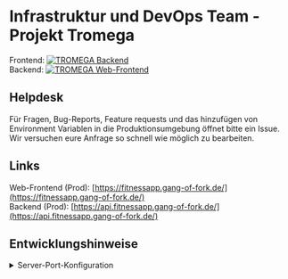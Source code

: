 # Infrastruktur und DevOps Team - Projekt Tromega
Frontend: [![TROMEGA Backend](https://img.shields.io/website-up-down-green-red/https/api.fitnessapp.gang-of-fork.de)](https://api.fitnessapp.gang-of-fork.de)  
Backend: [![TROMEGA Web-Frontend](https://img.shields.io/website-up-down-green-red/https/fitnessapp.gang-of-fork.de)](https://fitnessapp.gang-of-fork.de)

## Helpdesk
Für Fragen, Bug-Reports, Feature requests und das hinzufügen von Environment Variablen in die Produktionsumgebung öffnet bitte ein Issue. Wir versuchen eure Anfrage so schnell wie möglich zu bearbeiten. 

## Links
Web-Frontend (Prod): [https://fitnessapp.gang-of-fork.de/](https://fitnessapp.gang-of-fork.de/)  
Backend (Prod): [https://api.fitnessapp.gang-of-fork.de/](https://api.fitnessapp.gang-of-fork.de/)

## Entwicklungshinweise
<details>
<summary>Server-Port-Konfiguration</summary>
<br>
- xx0x : Fitnessapp
<br>
- xx1x : Learning-Analytics
<br>
- xx2x : PlantExchange
</details>
